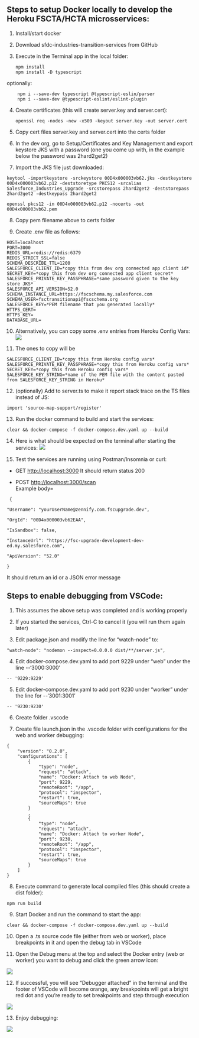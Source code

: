 
## Steps to setup Docker locally to develop the Heroku FSCTA/HCTA microsservices:

1.  Install/start docker  
    
2.  Download sfdc-industries-transition-services from GitHub 
    
3.  Execute in the Terminal app in the local folder:

      ```
      npm install
      npm install -D typescript
      ```

optionally:

        
        npm i --save-dev typescript @typescript-eslin/parser
        npm i --save-dev @typescript-eslint/eslint-plugin
        


4.  Create certificates (this will create server.key and server.cert):

       `openssl req -nodes -new -x509 -keyout server.key -out server.cert`
5.  Copy cert files server.key and server.cert into the certs folder  

6.  In the dev org, go to Setup/Certificates and Key Management and export keystore JKS with a password (one you come up with, in the example below the password was 2hard2get2)  
 
7.  Import the JKS file just downloaded:

```
keytool -importkeystore -srckeystore 00D4x000003vb62.jks -destkeystore 00D4x000003vb62.p12 -deststoretype PKCS12 -srcalias Salesforce_Industries_Upgrade -srcstorepass 2hard2get2 -deststorepass 2hard2get2 -destkeypass 2hard2get2

openssl pkcs12 -in 00D4x000003vb62.p12 -nocerts -out 00D4x000003vb62.pem
```

8.  Copy pem filename above to certs folder  
    
9.  Create .env file as follows:

```
HOST=localhost
PORT=3000
REDIS_URL=redis://redis:6379
REDIS_STRICT_SSL=false
SCHEMA_DESCRIBE_TTL=1200
SALESFORCE_CLIENT_ID=*copy this from dev org connected app client id*
SECRET_KEY=*copy this from dev org connected app client secret*
SALESFORCE_PRIVATE_KEY_PASSPHRASE=*same password given to the key store JKS*
SALESFORCE_API_VERSION=52.0
SCHEMA_INSTANCE_URL=https://fscschema.my.salesforce.com
SCHEMA_USER=fsctransitionapi@fscschema.org
SALESFORCE_KEY=*PEM filename that you generated locally*
HTTPS_CERT=
HTTPS_KEY=
DATABASE_URL=
```

10.  Alternatively, you can copy some .env entries from Heroku Config Vars:  
![](https://lh6.googleusercontent.com/GPwoU8zWDwsC5oTFAg_cWyJBeqvJ4fWWdnho-53c8uVqUfJvSU2KljtcUaal68kb06LQ0QtT7ct0oYEmffn01eKL_G1SnCKSbfIEavhFVWwaMroLBb2mxhNlDF861S7xNBW_gB6c)
    
11.  The ones to copy will be


```
SALESFORCE_CLIENT_ID=*copy this from Heroku config vars*
SALESFORCE_PRIVATE_KEY_PASSPHRASE=*copy this from Heroku config vars*
SECRET_KEY=*copy this from Heroku config vars*
SALESFORCE_KEY_STRING=*name of the PEM file with the content pasted from SALESFORCE_KEY_STRING in Heroku*
```

12.  (optionally) Add to server.ts to make it report stack trace on the TS files instead of JS:

`import 'source-map-support/register'` 
      
    

13.  Run the docker command to build and start the services:

`clear && docker-compose -f docker-compose.dev.yaml up --build`

14.  Here is what should be expected on the terminal after starting the services:
![](https://lh6.googleusercontent.com/H3Lh2PbSgX6ArEPfexmYooGm-WhWDwTMChQ1UHBkiEcBbQ1jK64x9200fqYQAmf2M_m62Az_JDfkRw6yc4hJlkXt2-2MPly2PxypWVIkgz5NNo45MUACz3QdZS-hGKP-gbtCYmRT)

15.  Test the services are running using Postman/Insomnia or curl: 
- GET [http://localhost:3000](http://localhost:3000)
It should return status 200

-   POST [http://localhost:3000/scan  
    ](http://localhost:3000/scan)Example body=  
```
 {
    
"Username": "yourUserName@zennify.com.fscupgrade.dev",

"OrgId": "00D4x000003vb62EAA",

"IsSandbox": false,

"InstanceUrl": "https://fsc-upgrade-development-dev-ed.my.salesforce.com",

"ApiVersion": "52.0"

}
```

It should return an id or a JSON error message
    

  

## Steps to enable debugging from VSCode:

  

1.  This assumes the above setup was completed and is working properly
    
2.  If you started the services, Ctrl-C to cancel it (you will run them again later)  
      
    
3.  Edit package.json and modify the line for “watch-node” to:

`"watch-node": "nodemon --inspect=0.0.0.0 dist/**/server.js",`

4.  Edit docker-compose.dev.yaml to add port 9229 under “web” under the line  --‘3000:3000’

`-- '9229:9229'`

5.  Edit docker-compose.dev.yaml to add port 9230 under “worker” under the line for --‘3001:3001’

`-- '9230:9230'`

6.  Create folder .vscode  

7.  Create file launch.json in the .vscode folder with configurations for the web and worker debugging:

```
{
    "version": "0.2.0",
    "configurations": [
        {
            "type": "node",
            "request": "attach",
            "name": "Docker: Attach to web Node",
            "port": 9229,
            "remoteRoot": "/app",
            "protocol": "inspector",
            "restart": true,
            "sourceMaps": true
        }
        ,
        {
            "type": "node",
            "request": "attach",
            "name": "Docker: Attach to worker Node",
            "port": 9230,
            "remoteRoot": "/app",
            "protocol": "inspector",
            "restart": true,
            "sourceMaps": true
        }
    ]
}
```

8.  Execute command to generate local compiled files (this should create a dist folder):

`npm run build`

9.  Start Docker and run the command to start the app:

`clear && docker-compose -f docker-compose.dev.yaml up --build`

10.  Open a .ts source code file (either from web or worker), place breakpoints in it and open the debug tab in VSCode  

11.  Open the Debug menu at the top and select the Docker entry (web or worker) you want to debug and click the green arrow icon:

![](https://lh4.googleusercontent.com/6Q50bGBRCiN3rBG9vuq7ewgbsQkwWkkpEJatifOFbimn4n3sdnO8pxDNNJGdzQlkv-fXCs7CZIu-5OQblXNqQuj4of0Et0gSq8qgoyjtKc_l9FCaBFTaYhKxhNQK-VuuyRyYnzWo)  
      
    
12.  If successful, you will see “Debugger attached” in the terminal and the footer of VSCode will become orange, any breakpoints will get a bright red dot and you’re ready to set breakpoints and step through execution

![](https://lh6.googleusercontent.com/MN8JY7B7768xMnvv3akTR9_BCPuwp5XaaQCAmeik73g7YfxDHqSldwh_kO0_kL-pZXyt4b7suh410MHEqRocbbzfxUXLSZDa5tKnZkhFl1sjZidT-DF16tSmsb5rJXhogIMpuHzN)  
      
    
13.  Enjoy debugging:

![](https://lh5.googleusercontent.com/1cCK-_W5rggLVLjlHGnmidnOamrkxp_wNeMe8gthLx6gAGvwMnBRTYdXpqI-l4001TVArGO0v_qNKCVdHPEtTxoU8RM9F5U3PCtVfmWDdl-xBK8aVm7UvVGutygO9koXKvQUiFv8)
